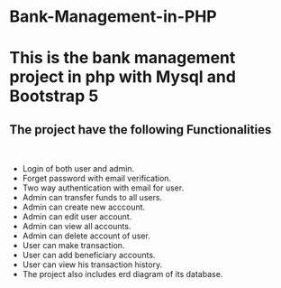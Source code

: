 # Bank-Management-in-PHP
<h1>This is the bank management project in php with Mysql and Bootstrap 5</h1> 
<h2>The project have the following Functionalities</h2> <br>
<ul>
 <li>
Login of both user and admin. <br>
  </li>
  <li>
    Forget password with email verification.
  </li>
  <li>
    Two way authentication with email for user.
  </li>
  <li>
    Admin can transfer funds to all users. 
  </li>
    <li>
    Admin can create new acccount.
  </li>
  <li>
    Admin can edit user account.
  </li>
  <li>
    Admin can view all accounts.
  </li>
 <li>
  Admin can delete account of user.
 </li>
  <li>
    User can make transaction.
  </li>
  <li>
     User can add beneficiary accounts.
  </li>
  <li>
    User can view his transaction history.
  </li>
  <li>
    The project also includes erd diagram of its database.
  </li>
  </ul>
